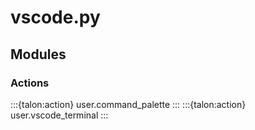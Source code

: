 # vscode.py

## Modules

### Actions

:::{talon:action} user.command_palette
:::
:::{talon:action} user.vscode_terminal
:::

